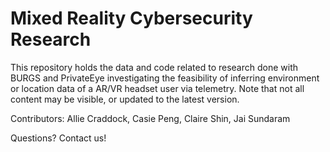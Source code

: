 # Mixed Reality Cybersecurity Research
This repository holds the data and code related to research done with BURGS and PrivateEye investigating the feasibility of inferring environment or location data of a AR/VR headset user via telemetry. Note that not all content may be visible, or updated to the latest version.

Contributors: Allie Craddock, Casie Peng, Claire Shin, Jai Sundaram

Questions? Contact us!
